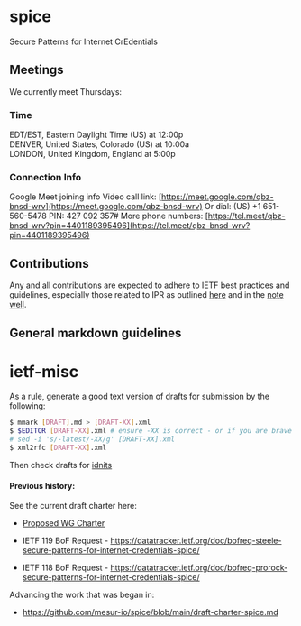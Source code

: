 # spice

Secure Patterns for Internet CrEdentials

## Meetings

We currently meet Thursdays:

### Time

EDT/EST, Eastern Daylight Time (US) at 12:00p  
DENVER, United States, Colorado (US) at 10:00a  
LONDON, United Kingdom, England at 5:00p  

### Connection Info

Google Meet joining info
Video call link: [https://meet.google.com/qbz-bnsd-wrv](https://meet.google.com/qbz-bnsd-wrv)
Or dial: ‪(US) +1 651-560-5478‬ PIN: ‪427 092 357‬#
More phone numbers: [https://tel.meet/qbz-bnsd-wrv?pin=4401189395496](https://tel.meet/qbz-bnsd-wrv?pin=4401189395496)

## Contributions

Any and all contributions are expected to adhere to IETF best practices
and guidelines, especially those related to IPR as outlined
[here](https://www.ietf.org/standards/ipr/) and in the [note
well](https://www.ietf.org/about/note-well/).

## General markdown guidelines

# ietf-misc

As a rule, generate a good text version of drafts for submission by the
following:

```bash
$ mmark [DRAFT].md > [DRAFT-XX].xml
$ $EDITOR [DRAFT-XX].xml # ensure -XX is correct - or if you are brave \
# sed -i 's/-latest/-XX/g' [DRAFT-XX].xml
$ xml2rfc [DRAFT-XX].xml
```

Then check drafts for [idnits](https://author-tools.ietf.org/idnits)


#### Previous history:

See the current draft charter here:

- [Proposed WG Charter](./charter.md)

- IETF 119 BoF Request - https://datatracker.ietf.org/doc/bofreq-steele-secure-patterns-for-internet-credentials-spice/
- IETF 118 BoF Request - https://datatracker.ietf.org/doc/bofreq-prorock-secure-patterns-for-internet-credentials-spice/

Advancing the work that was began in:

- https://github.com/mesur-io/spice/blob/main/draft-charter-spice.md
